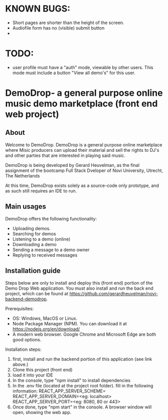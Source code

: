 # KNOWN BUGS: 

- Short pages are shorter than the height of the screen.
- Audiofile form has no (visible) submit button
- 
# TODO:
- user profile must have a "auth" mode, viewable by other users. This mode must include a button "View all demo's" for this user.




# DemoDrop- a general purpose online music demo marketplace (front end web project)

## About

Welcome to DemoDrop. DemoDrop is a general purpose online marketplace where Misic producers can upload their material and sell the rights to DJ's and other parties that are interested in playing said music.

DemoDrop is being developed by Gerard Heuvelman, as the final assignment of the bootcamp Full Stack Dveloper of Novi University, Utrecht, The Netherlands

At this time, DemoDrop exists solely as a source-code only prototype, and as such still requires an IDE to run.

## Main usages
DemoDrop offers the following functionality:
- Uploading demos.
- Searching for demos
- Listening to a demo (online)
- Downloading a demo
- Sending a message to a demo owner
- Replying to received messages

## Installation guide
Steps below are only to install and deploy this (front end) portion of the Demo Drop Web application. You must also install and run the  back end project, which can be found at https://github.com/gerardheuvelman/novi-backend-demodrop.

Prerequisites:
- OS: Windows, MacOS or Linux.
- Node Package Manager (NPM). You can download it at https://nodejs.org/en/download/
- A modern web browser. Google Chrome and Microsoft Edge are both good options.

Installation steps:

1. first, install and run the backend portion of this application (see link above.)
2. Clone this project (front end)
3. load it into your IDE
4. In the console, type  "npm install" to install dependencies
5. In the .env file (located at the project root folder). fill in the following information:
   REACT_APP_SERVER_SCHEME=<http or https>
   REACT_APP_SERVER_DOMAIN=<eg: localhost>
   REACT_APP_SERVER_PORT=<eg: 8080, 80 or 443>
6. Once done, type "npm start" in the console. A browser window will open, showing the web app.